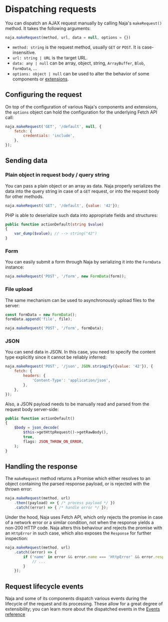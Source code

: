 # Dispatching requests

You can dispatch an AJAX request manually by calling Naja's `makeRequest()` method. It takes the following arguments:

```js
naja.makeRequest(method, url, data = null, options = {})
```

- `method: string` is the request method, usually `GET` or `POST`. It is case-insensitive.
- `url: string | URL` is the target URL.
- `data: any | null` can be array, object, string, `ArrayBuffer`, `Blob`, `FormData`, &hellip;
- `options: object | null` can be used to alter the behavior of some components or [extensions](extensibility.md).


## Configuring the request

On top of the configuration of various Naja's components and extensions, the `options` object can hold the configuration for the underlying Fetch API call:

```js
naja.makeRequest('GET', '/default', null, {
	fetch: {
		credentials: 'include',
    },
});
```


## Sending data

### Plain object in request body / query string

You can pass a plain object or an array as data. Naja properly serializes the data into the query string in case of a `GET` request, or into the request body for other methods.

```js
naja.makeRequest('GET', '/default', {value: '42'});
```

PHP is able to deserialize such data into appropriate fields and structures:

```php
public function actionDefault(string $value)
{
	var_dump($value); // --> string("42")
}
```

### Form

You can easily submit a form through Naja by serializing it into the `FormData` instance:

```js
naja.mekeRequest('POST', '/form', new FormData(form));
```

### File upload

The same mechanism can be used to asynchronously upload files to the server:

```js
const formData = new FormData();
formData.append('file', file);

naja.makeRequest('POST', '/form', formData);
```

### JSON

You can send data in JSON. In this case, you need to specify the content type explicitly since it cannot be reliably inferred:

```js
naja.makeRequest('POST', '/json', JSON.stringify({value: '42'}), {
	fetch: {
		headers: {
			'Content-Type': 'application/json',
		},
	},
});
```

Also, a JSON payload needs to be manually read and parsed from the request body server-side:

```php
public function actionDefault()
{
	$body = json_decode(
		$this->getHttpRequest()->getRawBody(),
		true,
		flags: JSON_THROW_ON_ERROR,
	);
}
```


## Handling the response

The `makeRequest` method returns a Promise which either resolves to an object containing the parsed response payload, or is rejected with the thrown error:

```js
naja.makeRequest(method, url)
	.then((payload) => { /* process payload */ })
	.catch((error) => { /* handle error */ });
```

Under the hood, Naja uses Fetch API, which only rejects the promise in case of a network error or a similar condition, not when the response yields a non-200 HTTP code. Naja alters this behaviour and rejects the promise with an `HttpError` in such case, which also exposes the `Response` for further inspection:

```js
naja.makeRequest(method, url)
    .catch((error) => {
        if ('name' in error && error.name === 'HttpError' && error.response.status === 401) {
            // ...
        }
    });
```


## Request lifecycle events

Naja and some of its components dispatch various events during the lifecycle of the request and its processing. These allow for a great degree of extensibility; you can learn more about the dispatched events in the [Events reference](events.md#request-lifecycle)
